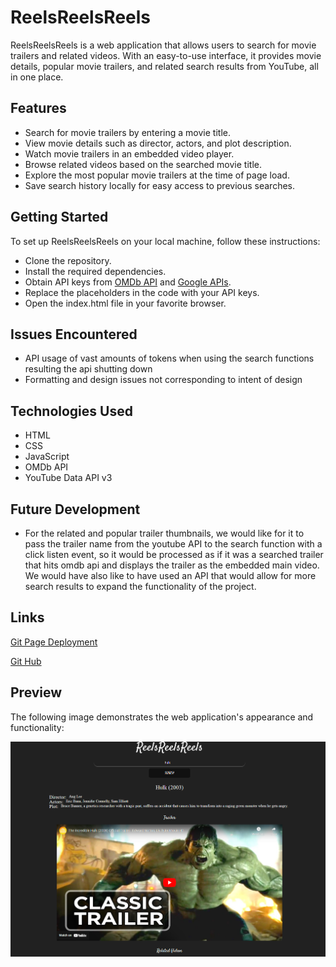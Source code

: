 # ReelsReelsReels

ReelsReelsReels is a web application that allows users to search for movie trailers and related videos.
With an easy-to-use interface, it provides movie details, popular movie trailers, and related search 
results from YouTube, all in one place.

## Features

* Search for movie trailers by entering a movie title.
* View movie details such as director, actors, and plot description.
* Watch movie trailers in an embedded video player.
* Browse related videos based on the searched movie title.
* Explore the most popular movie trailers at the time of page load.
* Save search history locally for easy access to previous searches.

## Getting Started
To set up ReelsReelsReels on your local machine, follow these instructions:

* Clone the repository.
* Install the required dependencies.
* Obtain API keys from [OMDb API](https://www.omdbapi.com/) and [Google APIs](https://developers.google.com/youtube/v3).
* Replace the placeholders in the code with your API keys.
* Open the index.html file in your favorite browser.

## Issues Encountered
* API usage of vast amounts of tokens when using the search functions resulting the api shutting down
* Formatting and design issues not corresponding to intent of design

## Technologies Used 
* HTML
* CSS
* JavaScript
* OMDb API
* YouTube Data API v3

## Future Development
* For the related and popular trailer thumbnails, we would like for it to pass the trailer name from the youtube API to the search function with a click listen event, so it would be processed as if it was a searched trailer that hits omdb api and displays the trailer as the embedded main video. We would have also like to have used an API that would allow for more search results to expand the functionality of the project.

##  Links

[Git Page Deployment](https://daniel-covington.github.io/ReelsReelsReels/)

[Git Hub](https://github.com/Daniel-Covington/ReelsReelsReels)

## Preview

The following image demonstrates the web application's appearance and functionality:

![Preview of Website(Desktop)](./assets/images/Preview.png)
